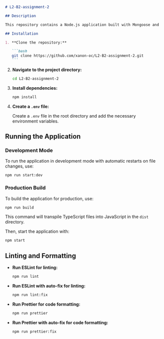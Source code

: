 ````markdown
# L2-B2-assignment-2

## Description

This repository contains a Node.js application built with Mongoose and TypeScript.

## Installation

1. **Clone the repository:**

   ```bash
   git clone https://github.com/xanon-oc/L2-B2-assignment-2.git
   ```
````

2. **Navigate to the project directory:**

   ```bash
   cd L2-B2-assignment-2
   ```

3. **Install dependencies:**

   ```bash
   npm install
   ```

4. **Create a `.env` file:**

   Create a `.env` file in the root directory and add the necessary environment variables.

## Running the Application

### Development Mode

To run the application in development mode with automatic restarts on file changes, use:

```bash
npm run start:dev
```

### Production Build

To build the application for production, use:

```bash
npm run build
```

This command will transpile TypeScript files into JavaScript in the `dist` directory.

Then, start the application with:

```bash
npm start
```

## Linting and Formatting

- **Run ESLint for linting:**

  ```bash
  npm run lint
  ```

- **Run ESLint with auto-fix for linting:**

  ```bash
  npm run lint:fix
  ```

- **Run Prettier for code formatting:**

  ```bash
  npm run prettier
  ```

- **Run Prettier with auto-fix for code formatting:**

  ```bash
  npm run prettier:fix
  ```
